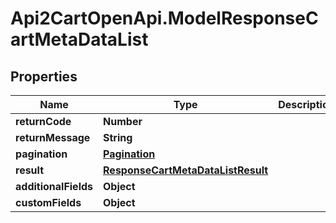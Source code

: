 # Api2CartOpenApi.ModelResponseCartMetaDataList

## Properties

Name | Type | Description | Notes
------------ | ------------- | ------------- | -------------
**returnCode** | **Number** |  | [optional] 
**returnMessage** | **String** |  | [optional] 
**pagination** | [**Pagination**](Pagination.md) |  | [optional] 
**result** | [**ResponseCartMetaDataListResult**](ResponseCartMetaDataListResult.md) |  | [optional] 
**additionalFields** | **Object** |  | [optional] 
**customFields** | **Object** |  | [optional] 


